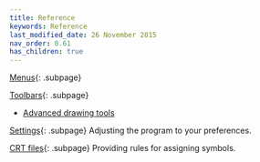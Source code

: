 ```yaml
---
title: Reference
keywords: Reference
last_modified_date: 26 November 2015
nav_order: 0.61
has_children: true
---
```


[Menus](menus.md){: .subpage}

[Toolbars](toolbars.md){: .subpage}
 - [Advanced drawing tools](toolbars.md#advanced-drawing-toolbar)

[Settings](settings.md){: .subpage}
Adjusting the program to your preferences.

[CRT files](crt_files.md){: .subpage}
Providing rules for assigning symbols.

